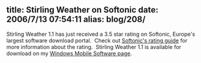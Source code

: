 title: Stirling Weather on Softonic
date: 2006/7/13 07:54:11
alias: blog/208/
---
<!-- [![Softonic - Reviews and free software downloads](http://en.softonic.com/developers/softonic_awards/ratings/175px/softonic_35stars.gif "Softonic - Reviews and free software downloads")](http://en.softonic.com/ie/53891) -->

Stirling Weather 1.1 has just received a 3.5 star rating on Softonic, Europe's largest software download portal.  Check out [Softonic's rating guide](http://en.softonic.com/developers/rating_guide.phtml) for more information about the rating.  Stirling Weather 1.1 is available for download on my [Windows Mobile Software page](WindowsMobileSoftware.aspx).